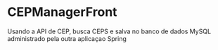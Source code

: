 # CEPManagerFront
Usando a API de CEP, busca CEPS e salva no banco de dados MySQL administrado pela outra aplicaçao Spring
